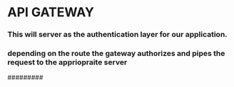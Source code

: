 # API GATEWAY
### This will server as the authentication layer for our application.
### depending on the route the gateway authorizes and pipes the request to the appriopraite server
#########